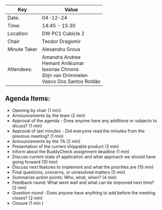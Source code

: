 | Key | Value                                                                                                       |
| --- |-------------------------------------------------------------------------------------------------------------|
| Date: | 04-12-24                                                                                                    |
| Time: | 14:45 - 15:30                                                                                               |
| Location: | DW PC1 Cubicle 2                                                                                            |
| Chair | Teodor Dragomir                                                                                             |
| Minute Taker | Alexandru Grous                                                                                             |
| Attendees: | Amandra Andree<br/>Hemant Anilkumar<br/>Iasonas Chronis<br/>Stijn van Drimmelen<br/>Vasco Dos Santos Roldão |

## Agenda Items:

 - Opening by chair (1 min)
 - Announcements by the team (2 min)
 - Approval of the agenda - Does anyone have any additions or subjects to dicuss? (1 min)
 - Approval of last minutes - Did everyone read the minutes from the previous meeting? (1 min)
 - Announcements by the TA (2 min)
 - Presentation of the current shippable product (3 min)
 - Inform about the BuddyCheck assignment deadline (1 min)
 - Discuss current state of application and what approach we should have going forward (10 min)
 - Discuss next features to implement and what the priorities are (10 min)
 - Final questions, concerns, or unresolved matters (5 min)
 - Summarize action points: Who, what, when? (4 min)
 - Feedback round: What went well and what can be improved next time? (2 min)
 - Question round : Does anyone have anything to add before the meeting closes? (2 min)
 - Closure (1 min )